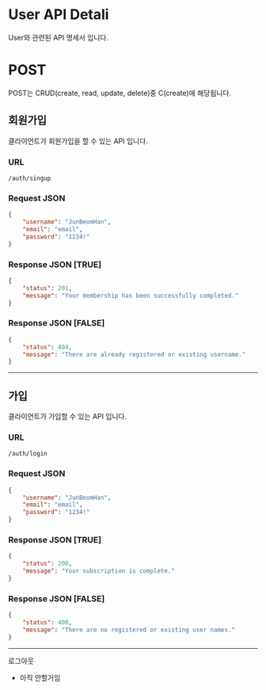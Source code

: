 #  User API Detali
User와 관련된 API 명세서 입니다.

# POST
POST는 CRUD(create, read, update, delete)중 C(create)에 해당됩니다.

## 회원가입
클라이언트가 회원가입을 할 수 있는 API 입니다.

### URL
```URL
/auth/singup
```

### Request JSON
```json
{
    "username": "JunBeomHan",
    "email": "email",
    "password": "1234!"
}
```

### Response JSON [TRUE]
```json
{
    "status": 201,
    "message": "Your membership has been successfully completed."
}
```

### Response JSON [FALSE]
```json
{
    "status": 404,
    "message": "There are already registered or existing username."
}
```

---

## 가입
클라이언트가 가입할 수 있는 API 입니다.

### URL
```url
/auth/login
```

### Request JSON
```json
{
    "username": "JunBeomHan",
    "email": "email",
    "password": "1234!"
}
```

### Response JSON [TRUE]
```json
{
    "status": 200,
    "message": "Your subscription is complete."
}
```

### Response JSON [FALSE]
```json
{
    "status": 400,
    "message": "There are no registered or existing user names."
}
```

---


로그아웃

- 아직 안할거임